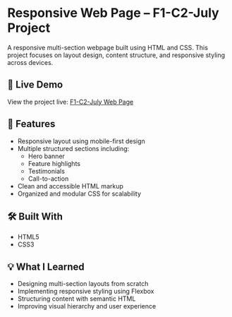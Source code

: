 # Responsive Web Page – F1-C2-July Project

A responsive multi-section webpage built using HTML and CSS. This project focuses on layout design, content structure, and responsive styling across devices.

## 🚀 Live Demo

View the project live: [F1-C2-July Web Page](https://khateeb1709.github.io/f1-c2-july/)

## 📌 Features

- Responsive layout using mobile-first design
- Multiple structured sections including:
  - Hero banner
  - Feature highlights
  - Testimonials
  - Call-to-action
- Clean and accessible HTML markup
- Organized and modular CSS for scalability

## 🛠️ Built With

- HTML5
- CSS3

## 💡 What I Learned

- Designing multi-section layouts from scratch
- Implementing responsive styling using Flexbox
- Structuring content with semantic HTML
- Improving visual hierarchy and user experience
